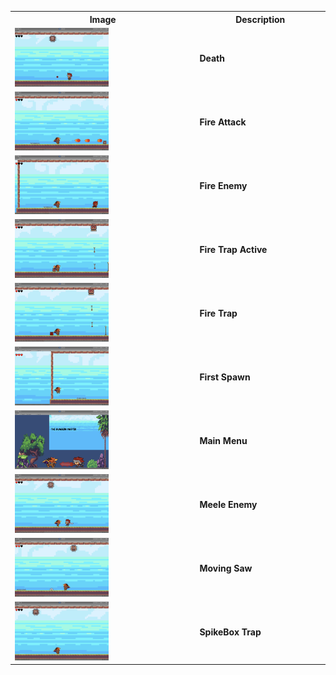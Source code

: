 <table>
  <tr>
    <th style="width:500px">Image</th>
    <th style="width:300px">Description</th>
  </tr>
  <tr>
    <td><img src="images/Death.png" width="150"/></td>
    <td><strong>Death</strong></td>
  </tr>
  <tr>
    <td><img src="images/FireAttack.png" width="150"/></td>
    <td><strong>Fire Attack</strong></td>
  </tr>
    <tr>
    <td><img src="images/FireEnemy.png" width="150"/></td>
    <td><strong>Fire Enemy</strong></td>
  </tr>
    <tr>
    <td><img src="images/FireTrapActive.png" width="150"/></td>
    <td><strong>Fire Trap Active</strong></td>
  </tr>
    <tr>
    <td><img src="images/FireTrap.png" width="150"/></td>
    <td><strong>Fire Trap</strong></td>
  </tr>
    <tr>
    <td><img src="images/FirstSpawn.png" width="150"/></td>
    <td><strong>First Spawn</strong></td>
  </tr>
    <tr>
    <td><img src="images/MainMenu.png" width="150"/></td>
    <td><strong>Main Menu</strong></td>
  </tr>
    <tr>
    <td><img src="images/MeeleEnemy.png" width="150"/></td>
    <td><strong>Meele Enemy</strong></td>
  </tr>
    <tr>
    <td><img src="images/Moving_Saw.png" width="150"/></td>
    <td><strong>Moving Saw</strong></td>
  </tr>
    <tr>
    <td><img src="images/SpikeBox_Trap.png" width="150"/></td>
    <td><strong>SpikeBox Trap</strong></td>
  </tr>
</table>


